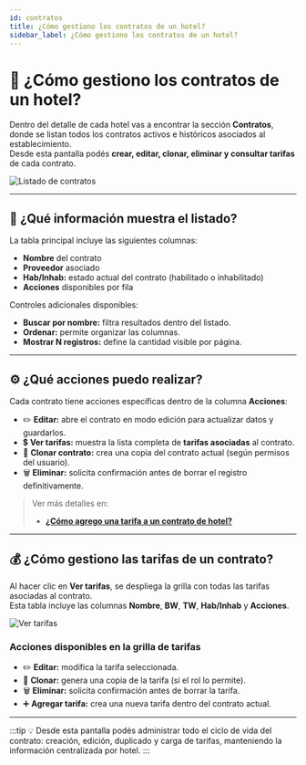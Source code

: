 ```yaml
---
id: contratos
title: ¿Cómo gestiono los contratos de un hotel?
sidebar_label: ¿Cómo gestiono los contratos de un hotel?
---
```


# 📄 ¿Cómo gestiono los contratos de un hotel?

Dentro del detalle de cada hotel vas a encontrar la sección **Contratos**, donde se listan todos los contratos activos e históricos asociados al establecimiento.  
Desde esta pantalla podés **crear, editar, clonar, eliminar y consultar tarifas** de cada contrato.

![Listado de contratos](/img/producto/hoteles/contratos.png)

---

## 🧾 ¿Qué información muestra el listado?

La tabla principal incluye las siguientes columnas:

- **Nombre** del contrato  
- **Proveedor** asociado  
- **Hab/Inhab:** estado actual del contrato (habilitado o inhabilitado)  
- **Acciones** disponibles por fila  

Controles adicionales disponibles:

- **Buscar por nombre:** filtra resultados dentro del listado.  
- **Ordenar:** permite organizar las columnas.  
- **Mostrar N registros:** define la cantidad visible por página.

---

## ⚙️ ¿Qué acciones puedo realizar?

Cada contrato tiene acciones específicas dentro de la columna **Acciones**:

- ✏️ **Editar:** abre el contrato en modo edición para actualizar datos y guardarlos.  
- 💲 **Ver tarifas:** muestra la lista completa de **tarifas asociadas** al contrato.  
- 📄 **Clonar contrato:** crea una copia del contrato actual (según permisos del usuario).  
- 🗑️ **Eliminar:** solicita confirmación antes de borrar el registro definitivamente.

> Ver más detalles en:  
> - [**¿Cómo agrego una tarifa a un contrato de hotel?**](./agregar-tarifa)

---

## 💰 ¿Cómo gestiono las tarifas de un contrato?

Al hacer clic en **Ver tarifas**, se despliega la grilla con todas las tarifas asociadas al contrato.  
Esta tabla incluye las columnas **Nombre**, **BW**, **TW**, **Hab/Inhab** y **Acciones**.

![Ver tarifas](/img/producto/hoteles/ver-tarifas.png)

### Acciones disponibles en la grilla de tarifas
- ✏️ **Editar:** modifica la tarifa seleccionada.  
- 📄 **Clonar:** genera una copia de la tarifa (si el rol lo permite).  
- 🗑️ **Eliminar:** solicita confirmación antes de borrar la tarifa.  
- ➕ **Agregar tarifa:** crea una nueva tarifa dentro del contrato actual.

---

:::tip
💡 Desde esta pantalla podés administrar todo el ciclo de vida del contrato: creación, edición, duplicado y carga de tarifas, manteniendo la información centralizada por hotel.
:::

